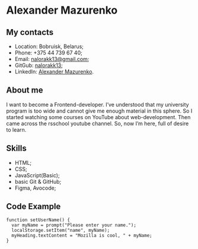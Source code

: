 # Alexander Mazurenko
## My contacts
* Location: Bobruisk, Belarus;
* Phone: +375 44 739 67 40;
* Email: nalorakk13@gmail.com;
* GitGub: [nalorakk13](https://github.com/nalorakk13);
* LinkedIn: [Alexander Mazurenko](https://www.linkedin.com/in/alexander-mazurenko-464b76183/).
## About me
I want to become a Frontend-developer. I’ve understood that my university program is too wide and cannot give me enough material in this sphere. So I started watching some courses on YouTube about web-development. Then came across the rsschool youtube channel. So, now I’m here, full of desire to learn.
## Skills
* HTML;
* CSS;
* JavaScript(Basic);
* basic Git & GitHub;
* Figma, Avocode;
## Code Example
```
function setUserName() {
  var myName = prompt("Please enter your name.");
  localStorage.setItem("name", myName);
  myHeading.textContent = "Mozilla is cool, " + myName;
}
```